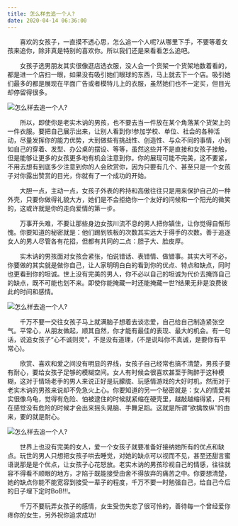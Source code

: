 ```yaml
---
title: 怎么样去追一个人?
date: 2020-04-14 06:36:00
---
```




　　喜欢的女孩子，一直摸不透心思，怎么追一个人呢?从哪里下手，不要等着女孩来追你，除非真是特别的喜欢你。所以我们还是来看看怎么追吧。

　　女孩子选男朋友其实很像逛店选衣服，没人会一个货架一个货架地数着看的，都是进一个店扫一眼，如果没有吸引她们眼球的东西，马上就去下一个店。吸引她们最多的都是展现在平面广告或者模特儿上的衣服，虽然她们也不一定买，但目光却停留得很多。

![怎么样去追一个人?](/img/0fd704a7ccc6b8781db0dd033a06bf12.jpg)

　　所以，即使你是老实木讷的男孩，也不要去当一件放在某个角落某个货架上的一件衣服。要把自己展示出来，让别人看到你!参加学校、单位、社会的各种活动，尽量发挥你的能力优势，大到做些有挑战性、创造性、与众不同的事情，小到如自己的穿着、发型、办公桌的摆设、等等，虽然这些并不是直接和女孩子接触，但是能够让更多的女孩更多地有机会注意到你。你的展现可能不完美，这不要紧，不用去想有到底多少注意到你的人会欣赏你，因为只要有几个、甚至只是一个女孩子对你露出赞赏的目光，你就有了一个成功的开始。

　　大胆一点，主动一点，女孩子外表的矜持和高傲往往只是用来保护自己的一种外壳，只要你做得礼貌大方，她们是不会拒绝你一个友好的问候和一个阳光的微笑的，这或许就是你的走向爱情的第一步。

　　万事开头难，不要让那些身边女孩川流不息的男人把你镇住，让你觉得自惭形愧。你要知道的秘密就是：他们踢到铁板的次数其实远大于得手的次数。善于追逐女人的男人尽管各有花招，但都有共同的二点：胆子大、脸皮厚。

　　实木讷的男孩面对女孩会紧张，怕说错话、表错情、做错事。其实大可不必，你要做的其实就是做你自己，让人家明明白白的看到你的优点、特点和缺点，同时也更看到你的坦诚。世上没有完美的男人，你不必以自己的坦诚为代价去掩饰自己的缺点，既不可能也划不来。即使你能掩藏一时还能掩藏一世?结果无非是浪费彼此的时间和感情。

![怎么样去追一个人?](/img/04fec8289255bfb5bced4205beb7d2ad.jpg)

　　千万不要一交往女孩子马上就满脑子想着去谈恋爱，自己给自己制造紧张空气。平常心，从朋友做起，顺其自然，你才能有最佳的表现、最大的机会。有一句话，说追女孩子“心不诚则灵”，不是没有道理，(不是说叫你不真诚，是要你有平常心)。

　　欣赏、喜欢和爱之间没有明显的界线，女孩子自己经常也搞不清楚，男孩子要有耐心，要给女孩子足够的模糊空间。女人有时候会很喜欢甚至于陶醉于这种模糊，这对于情场老手的男人来说正好是玩朦胧、玩感情游戏的大好时机，然而对于老实木讷的男孩来说却不免急火上心。你要知道的另一个秘密就是：女人的情爱其实很像乌龟，觉得有危险、怕被逮住的时候就紧缩在硬壳里，越敲越缩得紧，只有在感觉没有危险的时候才会出来摇头晃脑、手舞足蹈。这就是所谓“欲擒故纵”的由来，要的就是耐心。

![怎么样去追一个人?](/img/40a7bd96537ba1b56b3bf7011bb0bbc5.jpg)

　　世界上也没有完美的女人，爱一个女孩子就要准备好接纳她所有的优点和缺点。玩世的男人只想把女孩子哄去睡觉，对她的缺点可以视而不见，甚至还甜言蜜语说那是是个优点，让女孩子心花怒放。老实木讷的男孩珍视自己的情感，往往就容不得看不顺眼的地方，才陷于既能接受由舍不得放弃的痛苦之中。你要想清楚，她的缺点你能不能宽容到接受一辈子的程度，千万不要一时勉强自己，给自己今后的日子埋下定时BoB!!!。

　　千万不要玩弄女孩子的感情，女生受伤失恋了很可怜的，善待每一个曾经爱你疼你的女生，另外祝你追求成功!